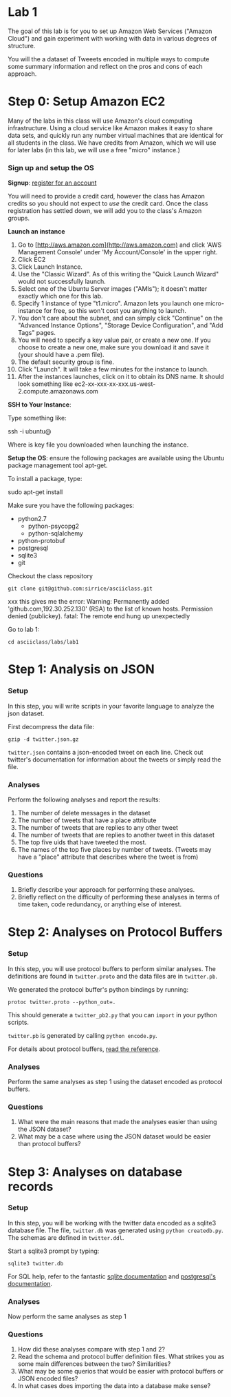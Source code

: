 # Lab 1

The goal of this lab is for you to set up Amazon Web Services ("Amazon
Cloud") and gain experiment with working with data in various degrees
of structure.

You will the a dataset of Tweeets encoded in multiple ways to compute
some summary information and reflect on the pros and cons of each
approach.


# Step 0: Setup Amazon EC2

Many of the labs in this class will use Amazon's cloud computing infrastructure.
Using a cloud service like Amazon makes it easy to share data sets, and quickly run any number virtual machines that 
are identical for all students in the class.
We have credits from Amazon, which we will use for later labs (in this lab, we will use a free "micro" instance.)

### Sign up and setup the OS

**Signup**: [register for an account](https://aws-portal.amazon.com/gp/aws/developer/registration/index.html)

You will need to provide a credit card, however the class has Amazon credits so
you should not expect to _use_ the credit card.  Once the class registration has 
settled down, we will add you to the class's Amazon groups.

**Launch an instance**

1. Go to [http://aws.amazon.com](http://aws.amazon.com) and click 'AWS Management Console' under 'My Account/Console' 
in the upper right.  
1. Click EC2
1. Click Launch Instance.  
1. Use the "Classic Wizard". As of this writing the "Quick Launch Wizard" would not successfully launch.
1. Select one of the Ubuntu Server images ("AMIs"); it doesn't matter exactly which one for this lab.
1. Specify 1 instance of type "t1.micro". Amazon lets you launch one micro-instance for free, so this won't cost you anything to launch.  
1. You don't care about the subnet, and can simply click "Continue" on the "Advanced Instance Options", "Storage Device Configuration", and "Add Tags" pages.
1. You will need to specify a key value pair, or create a new one.  If you choose to create a new one, make sure you download it and save it (your should have a .pem file).
1. The default security group is fine.
1. Click "Launch".  It will take a few minutes for the instance to launch.
1. After the instances launches, click on it to obtain its DNS name.  It should look something like ec2-xx-xxx-xx-xxx.us-west-2.compute.amazonaws.com

**SSH to Your Instance**: 

Type something like:

ssh -i <PEM FILE> ubuntu@<public address>

Where <PEM FILE> is key file you downloaded when launching the instance.

**Setup the OS**: ensure the following packages are available using the Ubuntu package management tool apt-get.  

To install a package, type:

sudo apt-get install <packagename>

Make sure you have the following packages:

* python2.7
  * python-psycopg2
  * python-sqlalchemy
* python-protobuf
* postgresql
* sqlite3
* git

Checkout the class repository

    git clone git@github.com:sirrice/asciiclass.git


xxx this gives me the error:
Warning: Permanently added 'github.com,192.30.252.130' (RSA) to the list of known hosts.
Permission denied (publickey).
fatal: The remote end hung up unexpectedly


Go to lab 1:

    cd asciiclass/labs/lab1


# Step 1: Analysis on JSON

### Setup

In this step, you will write scripts in your favorite language to analyze the json dataset.  

First decompress the data file:

    gzip -d twitter.json.gz

`twitter.json` contains a json-encoded tweet on each line.  Check out twitter's documentation for information about the tweets or simply read the file.

### Analyses

Perform the following analyses and report the results:

1. The number of delete messages in the dataset
2. The number of tweets that have a place attribute
2. The number of tweets that are replies to any other tweet
3. The number of tweets that are replies to another tweet in this dataset
4. The top five uids that have tweeted the most.
3. The names of the top five places by number of tweets.  (Tweets may have a "place" attribute that describes where the tweet is from)

### Questions

1. Briefly describe your approach for performing these analyses.
1. Briefly reflect on the difficulty of performing these analyses in terms of time taken, code redundancy, or anything else of interest.

# Step 2: Analyses on Protocol Buffers

### Setup

In this step, you will use protocol buffers to perform similar analyses.  The definitions are found in `twitter.proto` and the data files are in `twitter.pb`.  

We generated the protocol buffer's python bindings by running:

    protoc twitter.proto --python_out=.
    
This should generate a `twitter_pb2.py` that you can `import` in your python scripts.

`twitter.pb` is generated by calling `python encode.py`.

For details about protocol buffers, [read the reference](https://developers.google.com/protocol-buffers/docs/reference/overview).


### Analyses

Perform the same analyses as step 1 using the dataset encoded as protocol buffers.



### Questions

1. What were the main reasons that made the analyses easier than using
   the JSON dataset?
2. What may be a case where using the JSON dataset would be easier than protocol buffers?

# Step 3: Analyses on database records

### Setup

In this step, you will be working with the twitter data encoded as a
sqlite3 database file.  The file, `twitter.db` was generated using `python createdb.py`.
The schemas are defined in `twitter.ddl`.

Start a sqlite3 prompt by typing:

    sqlite3 twitter.db

For SQL help, refer to the fantastic [sqlite documentation](http://www.sqlite.org/docs.html)
and [postgresql's documentation](http://www.postgresql.org/docs/).

### Analyses

Now perform the same analyses as step 1

### Questions

1. How did these analyses compare with step 1 and 2?
2. Read the schema and protocol buffer definition files.  What strikes you as some main
   differences between the two?  Similarities?
3. What may be some querios that would be easier with protocol buffers or JSON encoded files?
4. In what cases does importing the data into a database make sense?


